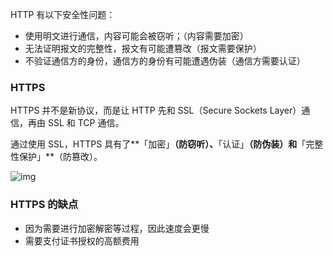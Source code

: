 HTTP 有以下安全性问题：

- 使用明文进行通信，内容可能会被窃听；（内容需要加密）
- 无法证明报文的完整性，报文有可能遭篡改（报文需要保护）
- 不验证通信方的身份，通信方的身份有可能遭遇伪装（通信方需要认证）



### HTTPS

HTTPS 并不是新协议，而是让 HTTP 先和 SSL（Secure Sockets Layer）通信，再由 SSL 和 TCP 通信。

通过使用 SSL，HTTPS 具有了**「加密」**（防窃听）、**「认证」**（防伪装）和**「完整性保护」**（防篡改）。

![img](https://cs-notes-1256109796.cos.ap-guangzhou.myqcloud.com/ssl-offloading.jpg)

### HTTPS 的缺点

- 因为需要进行加密解密等过程，因此速度会更慢
- 需要支付证书授权的高额费用
